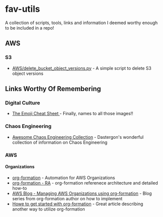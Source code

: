 # fav-utils
A collection of scripts, tools, links and information I deemed worthy enough to be included in a repo!

## AWS
### S3
- [AWS/delete_bucket_object_versions.py](https://github.com/sohailbhamani/fav-utils/blob/main/AWS/delete_bucket_object_versions.py) - A simple script to delete S3 object versions
## Links Worthy Of Remembering
### Digital Culture
- [The Emoji Cheat Sheet ](https://github.com/ikatyang/emoji-cheat-sheet) - Finally, names to all those images!!
### Chaos Engineering
- [Awesome Chaos Engineering Collection](https://github.com/dastergon/awesome-chaos-engineering) - Dastergon's wonderful collection of information on Chaos Engineering
### AWS
#### Organizations
- [org-formation](https://github.com/org-formation/org-formation-cli) - Automation for AWS Organizations
- [org-formation - RA](https://github.com/org-formation/org-formation-reference) - org-formation referenece architecture and detailed how-to
- [AWS Blog - Managing AWS Organizations using org-formation](https://aws.amazon.com/blogs/opensource/managing-aws-organizations-using-the-open-source-org-formation-tool-part-1/) - Blog series from org-formation author on how to implement
- [Howe to get started with org-formation](https://bahr.dev/2022/02/07/org-formation/) - Great article describing another way to utilize org-formation
